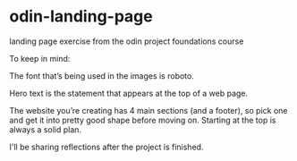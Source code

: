 # odin-landing-page
landing page exercise from the odin project foundations course 

To keep in mind: 

The font that’s being used in the images is roboto.

Hero text is the statement that appears at the top of a web page.

The website you’re creating has 4 main sections (and a footer), so pick one and get it into pretty good shape before moving on. Starting at the top is always a solid plan.

I'll be sharing reflections after the project is finished. 